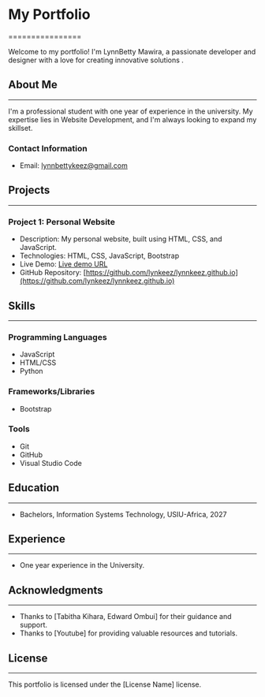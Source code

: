# My Portfolio
================

Welcome to my portfolio! I'm LynnBetty Mawira, a passionate developer and designer with a love for creating innovative solutions .

## About Me
-----------

I'm a professional student with one year of experience in the university. My expertise lies in Website Development, and I'm always looking to expand my skillset.

### Contact Information

* Email: [lynnbettykeez@gmail.com](lynnbettykeez@gmail.com)

## Projects
----------

### Project 1: Personal Website

* Description: My personal website, built using HTML, CSS, and JavaScript.
* Technologies: HTML, CSS, JavaScript, Bootstrap
* Live Demo: [Live demo URL](https://yourwebsite.com/)
* GitHub Repository: [https://github.com/lynkeez/lynnkeez.github.io](https://github.com/lynkeez/lynnkeez.github.io)

## Skills
---------

### Programming Languages

* JavaScript
* HTML/CSS
* Python

### Frameworks/Libraries

* Bootstrap

### Tools

* Git
* GitHub
* Visual Studio Code

## Education
------------

* Bachelors, Information Systems Technology, USIU-Africa, 2027

## Experience
-------------

* One year experience in the University.

## Acknowledgments
---------------

* Thanks to [Tabitha Kihara, Edward Ombui] for their guidance and support.
* Thanks to [Youtube] for providing valuable resources and tutorials.

## License
-------

This portfolio is licensed under the [License Name] license.
